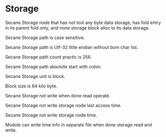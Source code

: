 # Storage

Secane Storage node that has not tool any byte data storage, 
has fold entry in its parent fold only, and none storage block alloc to its data storage.

Secane Storage path is case sensitive.

Secane Storage path is Utf-32 little endian without bom char list.

Secane Storage path count practic is 256.

Secane Storage path absolute start with colon.

Secane Storage unit is block.

Block size is 64 kilo byte.

Secane Storage not write when done read operate.

Secane Storage not write storage node last access time.

Secane Storage not write storage node time.

Module can write time info in separate file when done storage read and write.